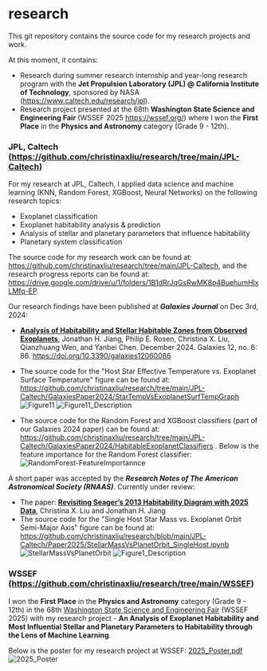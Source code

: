 # research
This git repository contains the source code for my research projects and work.

At this moment, it contains:
- Research during summer research internship and year-long research program with the **Jet Propulsion Laboratory (JPL) @ California Institute of Technology**, sponsored by NASA (https://www.caltech.edu/research/jpl).
- Research project presented at the 68th **Washington State Science and Engineering Fair** (WSSEF 2025 https://wssef.org/) where I won the **First Place** in the **Physics and Astronomy** category (Grade 9 - 12th).


### JPL, Caltech (https://github.com/christinaxliu/research/tree/main/JPL-Caltech)
For my research at JPL, Caltech, I applied data science and machine learning (KNN, Random Forest, XGBoost, Neural Networks) on the following research topics:
- Exoplanet classification
- Exoplanet habitability analysis & prediction
- Analysis of stellar and planetary parameters that influence habitability
- Planetary system classification

The source code for my research work can be found at: https://github.com/christinaxliu/research/tree/main/JPL-Caltech, and the research progress reports can be found at: https://drive.google.com/drive/u/1/folders/1B1dRrJqGsRwMK8p4BuehumHlxLMfq-EP.

Our research findings have been published at ***Galaxies Journal*** on Dec 3rd, 2024:
- [**Analysis of Habitability and Stellar Habitable Zones from Observed Exoplanets**](https://doi.org/10.3390/galaxies12060086), Jonathan H. Jiang, Philip E. Rosen, Christina X. Liu, Qianzhuang Wen, and Yanbei Chen. December 2024. Galaxies 12, no. 6: 86. https://doi.org/10.3390/galaxies12060086
- The source code for the "Host Star Effective Temperature vs. Exoplanet Surface Temperature" figure can be found at: https://github.com/christinaxliu/research/tree/main/JPL-Caltech/GalaxiesPaper2024/StarTempVsExoplanetSurfTempGraph
![Figure11](https://github.com/user-attachments/assets/15faae15-7002-495e-bec0-3de99a0ec820)
![Figure11_Description](https://github.com/user-attachments/assets/76c1564a-b9b8-4d83-b03e-d53635d86498)

- The source code for the Random Forest and XGBoost classifiers (part of our Galaxies 2024 paper) can be found at: https://github.com/christinaxliu/research/tree/main/JPL-Caltech/GalaxiesPaper2024/HabitableExoplanetClassifiers .
  Below is the feature importance for the Random Forest classifier:
  ![RandomForest-FeatureImportannce](https://github.com/user-attachments/assets/37c8027a-4bd4-496f-b0cc-4413129d086a)

A short paper was accepted by the ***Research Notes of The American Astronomical Society (RNAAS)***. Currently under review:
- The paper: [**Revisiting Seager’s 2013 Habitability Diagram with 2025 Data**](https://github.com/christinaxliu/research/blob/main/JPL-Caltech/RNAASPaper2025/Revisiting%20Seager%E2%80%99s%202013%20Habitability%20Diagram%20with%202025%20Data.pdf), Christina X. Liu and Jonathan H. Jiang
- The source code for the "Single Host Star Mass vs. Exoplanet Orbit Semi-Major Axis" figure can be found at: https://github.com/christinaxliu/research/blob/main/JPL-Caltech/Paper2025/StellarMassVsPlanetOrbit_SingleHost.ipynb
![StellarMassVsPlanetOrbit](https://github.com/user-attachments/assets/a2b75cc5-9210-4be2-ad71-1abc89a8ce42)
![Figure1_Description](https://github.com/user-attachments/assets/80cce505-f000-4569-8928-dc9001032ccd)

### WSSEF (https://github.com/christinaxliu/research/tree/main/WSSEF)
I won the **First Place** in the **Physics and Astronomy** category (Grade 9 - 12th) in the 68th [Washington State Science and Engineering Fair](https://wssef.org/) (WSSEF 2025) with my research project - **An Analysis of Exoplanet Habitability and Most Influential Stellar and Planetary Parameters to Habitability through the Lens of Machine Learning**. 

Below is the poster for my research project at WSSEF:
[2025_Poster.pdf](https://github.com/user-attachments/files/19544574/2025_Poster.pdf)
![2025_Poster](https://github.com/user-attachments/assets/dff38dec-8841-468b-9951-f676ee556454)
